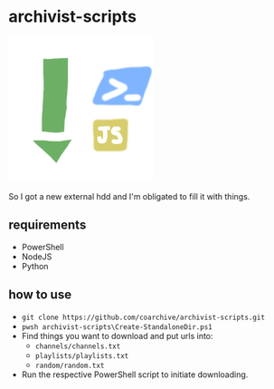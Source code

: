 # archivist-scripts

![](misc/icon.png)

So I got a new external hdd and I'm obligated to fill it with things.

## requirements

- PowerShell
- NodeJS
- Python

## how to use

- `git clone https://github.com/coarchive/archivist-scripts.git`
- `pwsh archivist-scripts\Create-StandaloneDir.ps1`
- Find things you want to download and put urls into:
   - `channels/channels.txt`
   - `playlists/playlists.txt`
   - `random/random.txt`
- Run the respective PowerShell script to initiate downloading.
